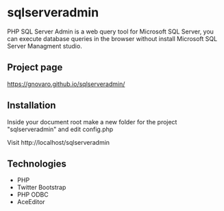 # sqlserveradmin
PHP SQL Server Admin is a web query tool for Microsoft SQL Server, you can execute database queries in the browser without install Microsoft SQL Server Managment studio. 

## Project page
https://gnovaro.github.io/sqlserveradmin/

## Installation
Inside your document root make a new folder for the project "sqlserveradmin" and edit config.php

Visit
http://localhost/sqlserveradmin

## Technologies
* PHP
* Twitter Bootstrap
* PHP ODBC
* AceEditor

